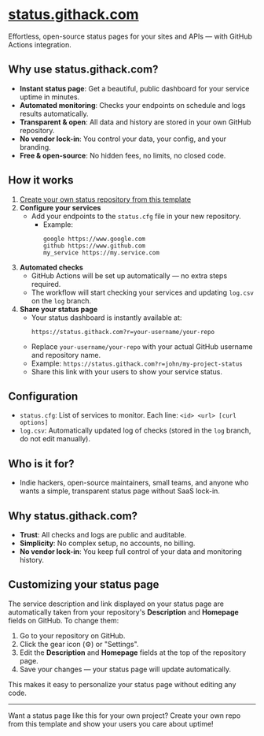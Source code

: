 # [status.githack.com](https://status.githack.com)

Effortless, open-source status pages for your sites and APIs — with GitHub Actions integration.

## Why use status.githack.com?

- **Instant status page**: Get a beautiful, public dashboard for your service uptime in minutes.
- **Automated monitoring**: Checks your endpoints on schedule and logs results automatically.
- **Transparent & open**: All data and history are stored in your own GitHub repository.
- **No vendor lock-in**: You control your data, your config, and your branding.
- **Free & open-source**: No hidden fees, no limits, no closed code.

## How it works

1. [Create your own status repository from this template](https://github.com/neoascetic/status.githack.com/generate)
2. **Configure your services**
   - Add your endpoints to the `status.cfg` file in your new repository.
     - Example:
       ```
       google https://www.google.com
       github https://www.github.com
       my_service https://my.service.com
       ```
3. **Automated checks**
   - GitHub Actions will be set up automatically — no extra steps required.
   - The workflow will start checking your services and updating `log.csv` on the `log` branch.
4. **Share your status page**
   - Your status dashboard is instantly available at:
     ```
     https://status.githack.com?r=your-username/your-repo
     ```
   - Replace `your-username/your-repo` with your actual GitHub username and repository name.
   - Example: `https://status.githack.com?r=john/my-project-status`
   - Share this link with your users to show your service status.

## Configuration

- `status.cfg`: List of services to monitor. Each line: `<id> <url> [curl options]`
- `log.csv`: Automatically updated log of checks (stored in the `log` branch, do not edit manually).

## Who is it for?
- Indie hackers, open-source maintainers, small teams, and anyone who wants a simple, transparent status page without SaaS lock-in.

## Why status.githack.com?
- **Trust**: All checks and logs are public and auditable.
- **Simplicity**: No complex setup, no accounts, no billing.
- **No vendor lock-in**: You keep full control of your data and monitoring history.

## Customizing your status page

The service description and link displayed on your status page are automatically taken from your repository's **Description** and **Homepage** fields on GitHub. To change them:

1. Go to your repository on GitHub.
2. Click the gear icon (⚙️) or "Settings".
3. Edit the **Description** and **Homepage** fields at the top of the repository page.
4. Save your changes — your status page will update automatically.

This makes it easy to personalize your status page without editing any code.

---

Want a status page like this for your own project? Create your own repo from this template and show your users you care about uptime! 